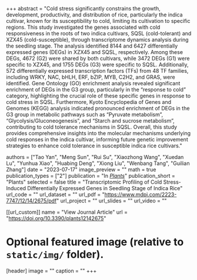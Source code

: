 +++
abstract = "Cold stress significantly constrains the growth, development, productivity, and distribution of rice, particularly the indica cultivar, known for its susceptibility to cold, limiting its cultivation to specific regions. This study investigated the genes associated with cold responsiveness in the roots of two indica cultivars, SQSL (cold-tolerant) and XZX45 (cold-susceptible), through transcriptome dynamics analysis during the seedling stage. The analysis identified 8144 and 6427 differentially expressed genes (DEGs) in XZX45 and SQSL, respectively. Among these DEGs, 4672 (G2) were shared by both cultivars, while 3472 DEGs (G1) were specific to XZX45, and 1755 DEGs (G3) were specific to SQSL. Additionally, 572 differentially expressed transcription factors (TFs) from 48 TF families, including WRKY, NAC, bHLH, ERF, bZIP, MYB, C2H2, and GRAS, were identified. Gene Ontology (GO) enrichment analysis revealed significant enrichment of DEGs in the G3 group, particularly in the “response to cold” category, highlighting the crucial role of these specific genes in response to cold stress in SQSL. Furthermore, Kyoto Encyclopedia of Genes and Genomes (KEGG) analysis indicated pronounced enrichment of DEGs in the G3 group in metabolic pathways such as “Pyruvate metabolism”, “Glycolysis/Gluconeogenesis”, and “Starch and sucrose metabolism”, contributing to cold tolerance mechanisms in SQSL. Overall, this study provides comprehensive insights into the molecular mechanisms underlying cold responses in the indica cultivar, informing future genetic improvement strategies to enhance cold tolerance in susceptible indica rice cultivars."

authors = ["Tao Yan", "Meng Sun", "Rui Su", "Xiaozhong Wang", "Xuedan Lu", "Yunhua Xiao", "Huabing Deng", "Xiong Liu", "Wenbang Tang", "Guilian Zhang"]
date = "2023-07-17"
image_preview = ""
math = true
publication_types = ["2"]
publication = "In [*Plants*](https://doi.org/10.3390/plants12142675)"
publication_short = "Plants"
selected = false
title = "Transcriptomic Profiling of Cold Stress-Induced Differentially Expressed Genes in Seedling Stage of Indica Rice"
url_code = ""
url_dataset = ""
url_pdf = "https://www.mdpi.com/2223-7747/12/14/2675/pdf"
url_project = ""
url_slides = ""
url_video = ""

[[url_custom]]
name = "View Journal Article"
url = "https://doi.org/10.3390/plants12142675"

# Optional featured image (relative to `static/img/` folder).
[header]
image = ""
caption = ""
+++